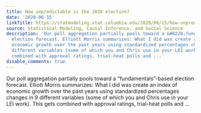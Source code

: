 ```yaml
---
title: How unpredictable is the 2020 election?
date: '2020-06-15'
linkTitle: https://statmodeling.stat.columbia.edu/2020/06/15/how-unpredictable-is-the-2020-election/
source: Statistical Modeling, Causal Inference, and Social Science
description: 'Our poll aggregation partially pools toward a &#8220;fundamentals&#8221;-based
  election forecast. Elliott Morris summarizes: What I did was create an index of
  economic growth over the past years using standardized percentages changes in 9
  different variables (some of which you and Chris use in your LEI work). This gets
  combined with approval ratings, trial-heat polls and ...'
disable_comments: true
---
```

Our poll aggregation partially pools toward a &#8220;fundamentals&#8221;-based election forecast. Elliott Morris summarizes: What I did was create an index of economic growth over the past years using standardized percentages changes in 9 different variables (some of which you and Chris use in your LEI work). This gets combined with approval ratings, trial-heat polls and ...